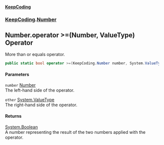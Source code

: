 #### [KeepCoding](index.md 'index')
### [KeepCoding](KeepCoding.md 'KeepCoding').[Number](Number.md 'KeepCoding.Number')
## Number.operator &gt;=(Number, ValueType) Operator
More than or equals operator.  
```csharp
public static bool operator >=(KeepCoding.Number number, System.ValueType other);
```
#### Parameters
<a name='KeepCoding_Number_op_GreaterThanOrEqual(KeepCoding_Number_System_ValueType)_number'></a>
`number` [Number](Number.md 'KeepCoding.Number')  
The left-hand side of the operator.
  
<a name='KeepCoding_Number_op_GreaterThanOrEqual(KeepCoding_Number_System_ValueType)_other'></a>
`other` [System.ValueType](https://docs.microsoft.com/en-us/dotnet/api/System.ValueType 'System.ValueType')  
The right-hand side of the operator.
  
#### Returns
[System.Boolean](https://docs.microsoft.com/en-us/dotnet/api/System.Boolean 'System.Boolean')  
A number representing the result of the two numbers applied with the operator.
